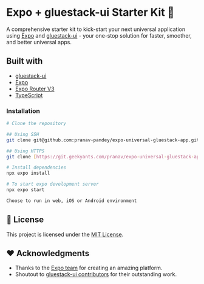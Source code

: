 # Expo + gluestack-ui Starter Kit 🚀

A comprehensive starter kit to kick-start your next universal application using [Expo](https://expo.io/) and [gluestack-ui](https://ui.gluestack.io) - your one-stop solution for faster, smoother, and better universal apps.

## Built with

- [gluestack-ui](https://ui.gluestack.io)
- [Expo](https://expo.io/)
- [Expo Router V3](https://blog.expo.dev/expo-router-v3-beta-is-now-available-eab52baf1e3e)
- [TypeScript](https://www.typescriptlang.org/)

### Installation

```bash
# Clone the repository

## Using SSH
git clone git@github.com:pranav-pandey/expo-universal-gluestack-app.git

## Using HTTPS
git clone [https://git.geekyants.com/pranav/expo-universal-gluestack-app.git](https://github.com/pranav-pandey/expo-universal-gluestack-app.git)

# Install dependencies
npx expo install

# To start expo development server
npx expo start

Choose to run in web, iOS or Android environment
```

## 📄 License

This project is licensed under the [MIT License](https://opensource.org/license/mit/).

## ❤️ Acknowledgments

- Thanks to the [Expo team](https://expo.io/) for creating an amazing platform.
- Shoutout to [gluestack-ui contributors](https://gluestack.io/) for their outstanding work.

```

```
